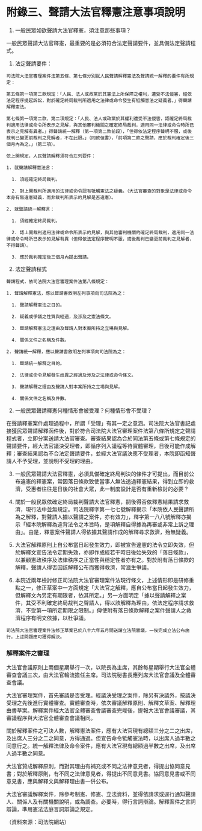 # 附錄三、聲請大法官釋憲注意事項說明

1.  一般民眾如欲聲請大法官釋憲，須注意那些事項？

  一般民眾聲請大法官釋憲，最重要的是必須符合法定聲請要件，並具備法定聲請程式。

  1. 法定聲請要件：

    司法院大法官審理案件法第五條、第七條分別就人民聲請解釋憲法及聲請統一解釋的要件有所規定：

    第五條第一項第二款規定：「人民、法人或政黨於其憲法上所保障之權利，遭受不法侵害，經依法定程序提起訴訟，對於確定終局裁判所適用之法律或命令發生有牴觸憲法之疑義者。」得聲請解釋憲法。

    第七條第一項第二款、第二項規定：「人民、法人或政黨於其權利遭受不法侵害，認確定終局裁判適用法律或命令所表示之見解，與其他審判機關之確定終局裁判，適用同一法律或命令時所已表示之見解有異者。」得聲請統一解釋（第一項第二款前段），「但得依法定程序聲明不服，或後裁判已變更前裁判之見解者，不在此限。」（同款但書），「前項第二款之聲請，應於裁判確定後三個月內為之。」（第二項）。

    依上開規定，人民聲請解釋須符合左列要件：

    1. 就聲請解釋憲法言：

      1. 須經確定終局裁判。

      2. 對上開裁判所適用的法律或命令認有牴觸憲法之疑義。（大法官審查的對象是法律或命令本身有無違憲疑義，而非裁判所表示的見解是否違憲）。

    2. 就聲請統一解釋言：

      1. 須經確定終局裁判。

      2. 認上開裁判適用法律或命令所表示的見解，與其他審判機關的確定終局裁判，適用同一法律或命令時所已表示的見解有異（但得依法定程序聲明不服，或後裁判已變更前裁判之見解者，不得聲請）。

      3. 應於裁判確定後三個月內提出聲請。



  2. 法定聲請程式

    聲請程式，依司法院大法官審理案件法第八條規定：

    1. 聲請解釋憲法，應以聲請書敘明左列事項向司法院為之：

      1. 聲請解釋憲法之目的。

      2. 疑義或爭議之性質與經過，及涉及之憲法條文。

      3. 聲請解釋憲法之理由及聲請人對本案所持之立場與見解。

      4. 關係文件之名稱及件數。

    2. 聲請統一解釋，應以聲請書敘明左列事項向司法院為之：

      1. 聲請統一解釋之目的。

      2. 法律或命令見解發生歧異之經過及涉及之法律或命令條文。

      3. 聲請解釋之理由及聲請人對本案所持之立場與見解。

      4. 關係文件之名稱及件數。

2. 一般民眾聲請釋憲何種情形會被受理？何種情形會不受理？ 

  在聲請釋憲案件處理過程中，所謂「受理」有其一定之意涵。司法院大法官書記處接獲民眾聲請解釋函件後，對於符合司法院大法官審理案件法第八條所規定之聲請程式者，立即分案送請大法官審查。審查結果認為合於同法第五條或第七條規定的聲請要件，經大法官議決受理者，即循序列入議程等待實體審理，日後可能作成解釋；審查結果認為不合法定聲請要件，並經大法官議決應不受理者，本院即函知聲請人不予受理，並說明不受理的理由。

3. 一般民眾聲請大法官釋憲，必須具備確定終局判決的條件才可提出，而目前公布違憲的釋憲案，常因落日條款致使當事人無法透過釋憲結果，得到立即的救濟，受惠者往往是日後的社會大眾，此一制度設計是否有重新檢討的必要？

  1. 關於一般民眾依確定終局裁判聲請大法官釋憲，嗣後得否依釋憲結果請求救濟，現行法中並無規定。司法院釋字第一七七號解釋揭示「本院依人民聲請所為之解釋，對聲請人據以聲請之案件，亦有效力」，釋字第一八八號解釋亦揭示「經本院解釋為違背法令之本旨時，是項解釋自得據為再審或非常上訴之理由」。由是，釋憲案件聲請人得依據其聲請作成的解釋尋求救濟，殆無疑義。

  2. 大法官解釋原則上自公布當日起發生效力，即被宣告違憲的法令立即失效，但於解釋文宣告法令定期失效，亦即作成經若干時日後始失效的「落日條款」，以兼顧憲政秩序及法律秩序之正當性與穩定性者亦有之。對於附有落日條款的解釋，聲請人得否因該解釋公布而獲得救濟，常滋生爭議。

  3. 本院近兩年檢討修正司法院大法官審理案件法現行條文，上述情形即是研修重點之一，修正草案中一方面規定「大法官之解釋，應自公布當日起發生效力，但解釋文內另定有期限者，依其所定。」另一方面明定「據以聲請解釋之案件，其受不利確定終局裁判之聲請人，得以該解釋為理由，依法定程序請求救濟，不受第一項所定期限之限制。」俾使附有落日條款解釋之案件聲請人之救濟程序有明文依據，以杜爭議。

    司法院大法官審理案件法修正草案已於八十六年五月間送請立法院審議，一俟完成立法公布施行，上述問題應可獲得解決。

### 解釋案件之審理

大法官會議原則上兩個星期舉行一次，以院長為主席，其餘每星期舉行大法官全體審查會議三次，由大法官輪流擔任主席。司法院秘書長應列席大法官會議及全體審查會議。

大法官審理案件，首先審議是否受理。經議決受理之案件，除另有決議外，按議決受理之先後進行實體審查。實體審查時，依次審議解釋原則、解釋文草案、解釋理由書草案。解釋案件經大法官全體審查會議審查完竣後，提報大法官會議審議，其審議程序與大法官全體審查會議相同。

關於解釋案件之可決人數，解釋憲法案件，應有大法官現有總額三分之二之出席，及出席人三分之二之同意，方得通過。但宣告命令牴觸憲法時，以出席人過半數之同意行之。統一解釋法律及命令案件，應有大法官現有總額過半數之出席，及出席人過半數之同意。

大法官贊成解釋原則，而對其理由有補充或不同之法律意見者，得提出協同意見書；對於解釋原則，有不同之法律意見者，得提出不同意見書。協同意見書或不同意見書，應與解釋文與解釋理由書一併公布。

大法官審議解釋案件，除參考制憲、修憲、立法資料，並得依請求或逕行通知聲請人、關係人及有關機關說明，或為調查。必要時，得行言詞辯論。解釋案件之言詞辯論，準用憲法法庭言詞辯論之規定。

（資料來源：司法院網站）
